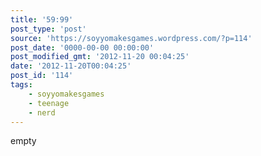 ```yaml
---
title: '59:99'
post_type: 'post'
source: 'https://soyyomakesgames.wordpress.com/?p=114'
post_date: '0000-00-00 00:00:00'
post_modified_gmt: '2012-11-20 00:04:25'
date: '2012-11-20T00:04:25'
post_id: '114'
tags:
    - soyyomakesgames
    - teenage
    - nerd
---
```

empty